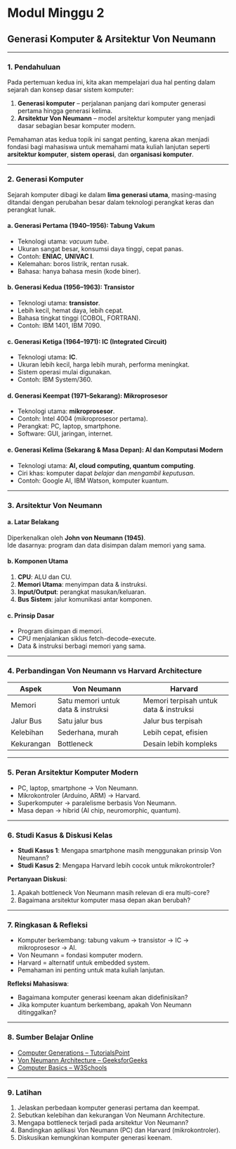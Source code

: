 
# Modul Minggu 2
## Generasi Komputer & Arsitektur Von Neumann

---

### 1. Pendahuluan

Pada pertemuan kedua ini, kita akan mempelajari dua hal penting dalam sejarah dan konsep dasar sistem komputer:  

1. **Generasi komputer** – perjalanan panjang dari komputer generasi pertama hingga generasi kelima.  
2. **Arsitektur Von Neumann** – model arsitektur komputer yang menjadi dasar sebagian besar komputer modern.  

Pemahaman atas kedua topik ini sangat penting, karena akan menjadi fondasi bagi mahasiswa untuk memahami mata kuliah lanjutan seperti **arsitektur komputer**, **sistem operasi**, dan **organisasi komputer**.  

---

### 2. Generasi Komputer

Sejarah komputer dibagi ke dalam **lima generasi utama**, masing-masing ditandai dengan perubahan besar dalam teknologi perangkat keras dan perangkat lunak.  

#### a. Generasi Pertama (1940–1956): Tabung Vakum
- Teknologi utama: *vacuum tube*.  
- Ukuran sangat besar, konsumsi daya tinggi, cepat panas.  
- Contoh: **ENIAC**, **UNIVAC I**.  
- Kelemahan: boros listrik, rentan rusak.  
- Bahasa: hanya bahasa mesin (kode biner).  

#### b. Generasi Kedua (1956–1963): Transistor
- Teknologi utama: **transistor**.  
- Lebih kecil, hemat daya, lebih cepat.  
- Bahasa tingkat tinggi (COBOL, FORTRAN).  
- Contoh: IBM 1401, IBM 7090.  

#### c. Generasi Ketiga (1964–1971): IC (Integrated Circuit)
- Teknologi utama: **IC**.  
- Ukuran lebih kecil, harga lebih murah, performa meningkat.  
- Sistem operasi mulai digunakan.  
- Contoh: IBM System/360.  

#### d. Generasi Keempat (1971–Sekarang): Mikroprosesor
- Teknologi utama: **mikroprosesor**.  
- Contoh: Intel 4004 (mikroprosesor pertama).  
- Perangkat: PC, laptop, smartphone.  
- Software: GUI, jaringan, internet.  

#### e. Generasi Kelima (Sekarang & Masa Depan): AI dan Komputasi Modern
- Teknologi utama: **AI, cloud computing, quantum computing**.  
- Ciri khas: komputer dapat *belajar* dan *mengambil keputusan*.  
- Contoh: Google AI, IBM Watson, komputer kuantum.  

---

### 3. Arsitektur Von Neumann

#### a. Latar Belakang
Diperkenalkan oleh **John von Neumann (1945)**.  
Ide dasarnya: program dan data disimpan dalam memori yang sama.  

#### b. Komponen Utama
1. **CPU**: ALU dan CU.  
2. **Memori Utama**: menyimpan data & instruksi.  
3. **Input/Output**: perangkat masukan/keluaran.  
4. **Bus Sistem**: jalur komunikasi antar komponen.  

#### c. Prinsip Dasar
- Program disimpan di memori.  
- CPU menjalankan siklus fetch-decode-execute.  
- Data & instruksi berbagi memori yang sama.  

---

### 4. Perbandingan Von Neumann vs Harvard Architecture

| Aspek | Von Neumann | Harvard |
|-------|-------------|---------|
| Memori | Satu memori untuk data & instruksi | Memori terpisah untuk data & instruksi |
| Jalur Bus | Satu jalur bus | Jalur bus terpisah |
| Kelebihan | Sederhana, murah | Lebih cepat, efisien |
| Kekurangan | Bottleneck | Desain lebih kompleks |

---

### 5. Peran Arsitektur Komputer Modern

- PC, laptop, smartphone → Von Neumann.  
- Mikrokontroler (Arduino, ARM) → Harvard.  
- Superkomputer → paralelisme berbasis Von Neumann.  
- Masa depan → hibrid (AI chip, neuromorphic, quantum).  

---

### 6. Studi Kasus & Diskusi Kelas

- **Studi Kasus 1**: Mengapa smartphone masih menggunakan prinsip Von Neumann?  
- **Studi Kasus 2**: Mengapa Harvard lebih cocok untuk mikrokontroler?  

**Pertanyaan Diskusi**:  
1. Apakah bottleneck Von Neumann masih relevan di era multi-core?  
2. Bagaimana arsitektur komputer masa depan akan berubah?  

---

### 7. Ringkasan & Refleksi

- Komputer berkembang: tabung vakum → transistor → IC → mikroprosesor → AI.  
- Von Neumann = fondasi komputer modern.  
- Harvard = alternatif untuk embedded system.  
- Pemahaman ini penting untuk mata kuliah lanjutan.  

**Refleksi Mahasiswa**:  
- Bagaimana komputer generasi keenam akan didefinisikan?  
- Jika komputer kuantum berkembang, apakah Von Neumann ditinggalkan?  

---

### 8. Sumber Belajar Online

- [Computer Generations – TutorialsPoint](https://www.tutorialspoint.com/computer_fundamentals/computer_generations.htm)  
- [Von Neumann Architecture – GeeksforGeeks](https://www.geeksforgeeks.org/von-neumann-architecture/)  
- [Computer Basics – W3Schools](https://www.w3schools.in/computer-fundamentals/computer-basics)  

---

### 9. Latihan

1. Jelaskan perbedaan komputer generasi pertama dan keempat.  
2. Sebutkan kelebihan dan kekurangan Von Neumann Architecture.  
3. Mengapa bottleneck terjadi pada arsitektur Von Neumann?  
4. Bandingkan aplikasi Von Neumann (PC) dan Harvard (mikrokontroler).  
5. Diskusikan kemungkinan komputer generasi keenam.  
